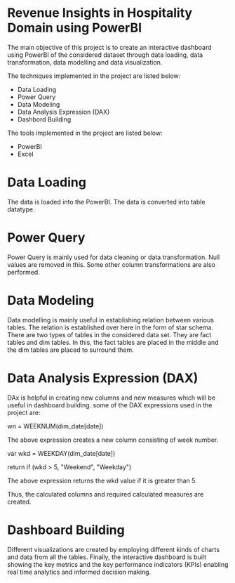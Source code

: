 # Revenue Insights in Hospitality Domain using PowerBI

The main objective of this project is to create an interactive dashboard using PowerBI of the considered dataset through data loading, data transformation, data modelling and data visualization.

The techniques implemented in the project are listed below:

- Data Loading
- Power Query
- Data Modeling
- Data Analysis Expression (DAX)
- Dashbord Building

The tools implemented in the project are listed below:

- PowerBI
- Excel

# Data Loading

The data is loaded into the PowerBI. The data is converted into table datatype. 

# Power Query

Power Query is mainly used for data cleaning or data transformation. Null values are removed in this. Some other column transformations are also performed.

# Data Modeling

Data modelling is mainly useful in establishing relation between various tables. The relation is established over here in the form of star schema. There are two types of tables in the considered data set. They are fact tables and dim tables. In this, the fact tables are placed in the middle and the dim tables are placed to surround them.

# Data Analysis Expression (DAX)

DAx is helpful in creating new columns and new measures which will be useful in dashboard building. 
some of the DAX expressions used in the project are:

wn = WEEKNUM(dim_date[date])  



The above expression creates a new column consisting of week number.

var wkd = WEEKDAY(dim_date[date])

return if (wkd > 5, "Weekend", "Weekday")

The above expression returns the wkd value if it is greater than 5. 

Thus, the calculated columns and required calculated measures are created.

# Dashboard Building 

Different visualizations are created by employing different kinds of charts and data from all the tables. Finally, the interactive dashboard is built showing the key metrics and the key performance indicators (KPIs) enabling real time analytics and informed decision making.

